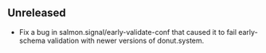 ## Unreleased

- Fix a bug in salmon.signal/early-validate-conf that caused it to fail
  early-schema validation with newer versions of donut.system.
